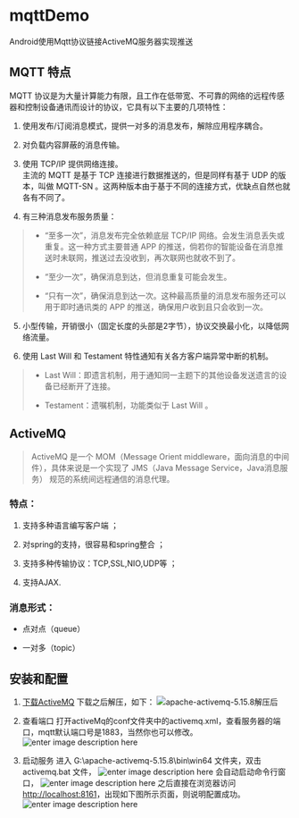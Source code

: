 
# mqttDemo  
 Android使用Mqtt协议链接ActiveMQ服务器实现推送  
  ## MQTT 特点  
  
MQTT 协议是为大量计算能力有限，且工作在低带宽、不可靠的网络的远程传感器和控制设备通讯而设计的协议，它具有以下主要的几项特性：  
  
1. 使用发布/订阅消息模式，提供一对多的消息发布，解除应用程序耦合。   
2. 对负载内容屏蔽的消息传输。  
  
3. 使用 TCP/IP 提供网络连接。    
主流的 MQTT 是基于 TCP 连接进行数据推送的，但是同样有基于 UDP 的版本，叫做 MQTT-SN 。这两种版本由于基于不同的连接方式，优缺点自然也就各有不同了。  
  
4. 有三种消息发布服务质量：  
  
> - “至多一次”，消息发布完全依赖底层 TCP/IP 网络。会发生消息丢失或重复。这一种方式主要普通 APP 的推送，倘若你的智能设备在消息推送时未联网，推送过去没收到，再次联网也就收不到了。  
>   
> - “至少一次”，确保消息到达，但消息重复可能会发生。    
>   
> - “只有一次”，确保消息到达一次。这种最高质量的消息发布服务还可以用于即时通讯类的 APP 的推送，确保用户收到且只会收到一次。  
  
5. 小型传输，开销很小（固定长度的头部是2字节），协议交换最小化，以降低网络流量。  
  
6. 使用 Last Will 和 Testament 特性通知有关各方客户端异常中断的机制。  
  
>- Last Will：即遗言机制，用于通知同一主题下的其他设备发送遗言的设备已经断开了连接。  
>  
>- Testament：遗嘱机制，功能类似于 Last Will 。  
  
## ActiveMQ  
  
>ActiveMQ  是一个 MOM（Message Orient middleware，面向消息的中间件），具体来说是一个实现了 JMS（Java Message Service，Java消息服务）  规范的系统间远程通信的消息代理。  
  
### 特点：  
  
1. 支持多种语言编写客户端 ；  
  
2. 对spring的支持，很容易和spring整合 ；  
  
3. 支持多种传输协议：TCP,SSL,NIO,UDP等 ；  
  
4. 支持AJAX.  
  
  
### 消息形式：  
  
- 点对点（queue）  
  
- 一对多（topic）  
  
## 安装和配置  
  
1. [下载ActiveMQ](http://activemq.apache.org/download.html)
下载之后解压，如下：
![apache-activemq-5.15.8解压后](https://github.com/wendyzheng96/mqttDemo/blob/master/image/process_1.png?raw=true)

2. 查看端口
打开activeMq的conf文件夹中的activemq.xml，查看服务器的端口，mqtt默认端口号是1883，当然你也可以修改。
![enter image description here](https://github.com/wendyzheng96/mqttDemo/blob/master/image/process_5.png?raw=true)

3. 启动服务
进入 G:\apache-activemq-5.15.8\bin\win64 文件夹，双击 activemq.bat 文件，
![enter image description here](https://github.com/wendyzheng96/mqttDemo/blob/master/image/process_2.png?raw=true)
会自动启动命令行窗口，
![enter image description here](https://github.com/wendyzheng96/mqttDemo/blob/master/image/process_3.png?raw=true)
之后直接在浏览器访问 [http://localhost:8161](http://localhost:8161)，出现如下图所示页面，则说明配置成功。
![enter image description here](https://github.com/wendyzheng96/mqttDemo/blob/master/image/process_4.png?raw=true)


